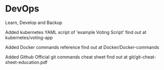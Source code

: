 # DevOps
Learn, Develop and Backup

Added kubernetes YAML script of 'example Voting Script' find out at kubernetes/voting-app

Added Docker commands reference find out at Docker/Docker-commands

Added Github Official git commands cheat sheet find out at git/git-cheat-sheet-education.pdf
